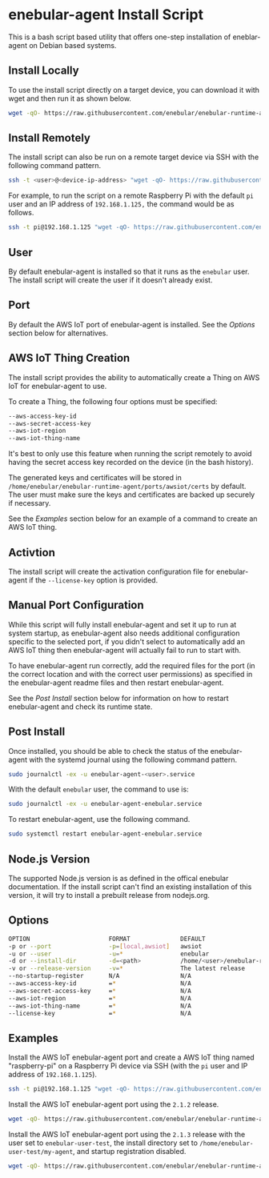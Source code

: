 
# enebular-agent Install Script

This is a bash script based utility that offers one-step installation of eneblar-agent on Debian based systems.

## Install Locally

To use the install script directly on a target device, you can download it with wget and then run it as shown below.

```sh
wget -qO- https://raw.githubusercontent.com/enebular/enebular-runtime-agent/master/tools/install/install.sh | sudo -E bash -s
```

## Install Remotely

The install script can also be run on a remote target device via SSH with the following command pattern.

```sh
ssh -t <user>@<device-ip-address> "wget -qO- https://raw.githubusercontent.com/enebular/enebular-runtime-agent/master/tools/install/install.sh | sudo -E bash -s"
```

For example, to run the script on a remote Raspberry Pi with the default `pi` user and an IP address of `192.168.1.125,` the command would be as follows.

```sh
ssh -t pi@192.168.1.125 "wget -qO- https://raw.githubusercontent.com/enebular/enebular-runtime-agent/master/tools/install/install.sh | sudo -E bash -s"
```

## User

By default enebular-agent is installed so that it runs as the `enebular` user. The install script will create the user if it doesn't already exist.

## Port

By default the AWS IoT port of enebular-agent is installed. See the *Options* section below for alternatives.

## AWS IoT Thing Creation

The install script provides the ability to automatically create a Thing on AWS IoT for enebular-agent to use.

To create a Thing, the following four options must be specified:

```sh
--aws-access-key-id
--aws-secret-access-key
--aws-iot-region
--aws-iot-thing-name
```

It's best to only use this feature when running the script remotely to avoid having the secret access key recorded on the device (in the bash history).

The generated keys and certificates will be stored in `/home/enebular/enebular-runtime-agent/ports/awsiot/certs` by default. The user must make sure the keys and certificates are backed up securely if necessary.

See the *Examples* section below for an example of a command to create an AWS IoT thing.

## Activtion

The install script will create the activation configuration file for enebular-agent if the `--license-key` option is provided.

## Manual Port Configuration

While this script will fully install enebular-agent and set it up to run at system startup, as enebular-agent also needs additional configuration specific to the selected port, if you didn't select to automatically add an AWS IoT thing then enebular-agent will actually fail to run to start with.

To have enebular-agent run correctly, add the required files for the port (in the correct location and with the correct user permissions) as specified in the enebular-agent readme files and then restart enebular-agent.

See the *Post Install* section below for information on how to restart enebular-agent and check its runtime state.

## Post Install

Once installed, you should be able to check the status of the enebular-agent with the systemd journal using the following command pattern.

```sh
sudo journalctl -ex -u enebular-agent-<user>.service
```

With the default `enebular` user, the command to use is:

```sh
sudo journalctl -ex -u enebular-agent-enebular.service
```

To restart enebular-agent, use the following command.

```sh
sudo systemctl restart enebular-agent-enebular.service
```

## Node.js Version

The supported Node.js version is as defined in the offical enebular documentation. If the install script can't find an existing installation of this version, it will try to install a prebuilt release from nodejs.org.

## Options

```sh
OPTION                      FORMAT              DEFAULT                              DESCRIPTION
-p or --port                -p=[local,awsiot]   awsiot                               Port to install
-u or --user                -u=*                enebular                             User to run as after being installed
-d or --install-dir         -d=<path>           /home/<user>/enebular-runtime-agent  Install directory
-v or --release-version     -v=*                The latest release                   Release version of enebular-agent
--no-startup-register       N/A                 N/A                                  Do not register system startup configuration
--aws-access-key-id         =*                  N/A                                  AWS access key ID
--aws-secret-access-key     =*                  N/A                                  AWS secret access key
--aws-iot-region            =*                  N/A                                  AWS IoT region
--aws-iot-thing-name        =*                  N/A                                  AWS IoT thing name
--license-key               =*                  N/A                                  Enebular licence key to activate
```

## Examples

Install the AWS IoT enebular-agent port and create a AWS IoT thing named "raspberry-pi" on a Raspberry Pi device via SSH (with the `pi` user and IP address of `192.168.1.125`).

```sh
ssh -t pi@192.168.1.125 "wget -qO- https://raw.githubusercontent.com/enebular/enebular-runtime-agent/master/tools/install/install.sh | sudo -E bash -s -- --aws-iot-thing-name=raspberry-pi --aws-access-key-id=<my-key-id> --aws-secret-access-key=<my-access-key> --aws-iot-region=<my-region>"
```

Install the AWS IoT enebular-agent port using the `2.1.2` release.

```sh
wget -qO- https://raw.githubusercontent.com/enebular/enebular-runtime-agent/master/tools/install/install.sh | sudo -E bash -s -- -v=2.1.2
```

Install the AWS IoT enebular-agent port using the `2.1.3` release with the user set to `enebular-user-test`, the install directory set to `/home/enebular-user-test/my-agent`, and startup registration disabled.

```sh
wget -qO- https://raw.githubusercontent.com/enebular/enebular-runtime-agent/master/tools/install/install.sh | sudo -E bash -s -- -v=2.1.3 --user=enebular-user-test -d=/home/enebular-user-test/my-agent --no-startup-register
```
